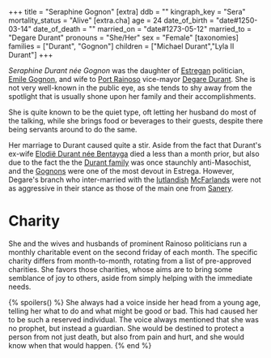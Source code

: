+++
title = "Seraphine Gognon"
[extra]
ddb = ""
kingraph_key = "Sera"
mortality_status = "Alive"
[extra.cha]
age = 24
date_of_birth = "date#1250-03-14"
date_of_death = ""
married_on = "date#1273-05-12"
married_to = "Degare Durant"
pronouns = "She/Her"
sex = "Female"
[taxonomies]
families = ["Durant", "Gognon"]
children = ["Michael Durant","Lyla II Durant"]
+++

_Seraphine Durant née Gognon_ was the daughter of [Estregan](@/locations/estrega.md) politician, [Emile Gognon](@/characters/emile-gognon.md), and
wife to [Port Rainoso](@/locations/port-rainoso.md) vice-mayor [Degare Durant](@/characters/degare-durant.md). She is not very well-known in the
public eye, as she tends to shy away from the spotlight that is usually shone upon her family and their accomplishments. 

She is quite known to be the quiet type, oft letting her husband do most of the talking, while she brings food or beverages to their guests, despite
there being servants around to do the same.

Her marriage to Durant caused quite a stir. Aside from the fact that Durant's ex-wife [Elodië Durant née Bentayga](@/characters/elodie-bentayga.md) died a less than a month prior, but also due to the fact the the [Durant family](@/families/durant/index.md) was once staunchly anti-Masochist, and the [Gognons](@/families/gognon/index.md) were one of the most devout in Estrega. However, Degare's branch who inter-married with the [Iutlandish](@/locations/iutland.md) [McFarlands](@/families/mcfarland/index.md) were not as aggressive in their stance as those of the main one from [Sanery](@/locations/sanery.md).

# Charity
She and the wives and husbands of prominent Rainoso politicians run a monthly charitable event on the second friday of each month. The specific charity differs from month-to-month, rotating from a list of pre-approved charities. She favors those charities, whose aims are to bring some semblance of joy to others, aside from simply helping with the immediate needs.

{% spoilers() %}
She always had a voice inside her head from a young age, telling her what to do and what might be good or bad. This had caused her to be such a reserved individual. The voice always mentioned that she was no prophet, but instead a guardian. She would be destined to protect a person from not just death, but also from pain and hurt, and she would know when that would happen.
{% end %}
